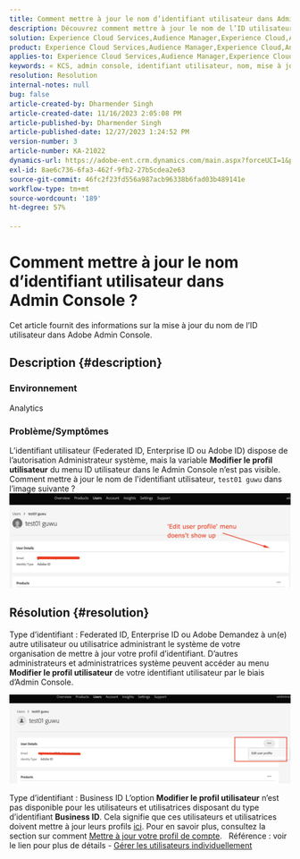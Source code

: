 ```yaml
---
title: Comment mettre à jour le nom d’identifiant utilisateur dans Admin Console ?
description: Découvrez comment mettre à jour le nom de l’ID utilisateur dans Admin Console.
solution: Experience Cloud Services,Audience Manager,Experience Cloud,Analytics,Target,Admin
product: Experience Cloud Services,Audience Manager,Experience Cloud,Analytics,Target,Admin
applies-to: Experience Cloud Services,Audience Manager,Experience Cloud,Analytics,Target,Admin
keywords: « KCS, admin console, identifiant utilisateur, nom, mise à jour, modification, »
resolution: Resolution
internal-notes: null
bug: false
article-created-by: Dharmender Singh
article-created-date: 11/16/2023 2:05:08 PM
article-published-by: Dharmender Singh
article-published-date: 12/27/2023 1:24:52 PM
version-number: 3
article-number: KA-21022
dynamics-url: https://adobe-ent.crm.dynamics.com/main.aspx?forceUCI=1&pagetype=entityrecord&etn=knowledgearticle&id=2809f524-8984-ee11-8179-6045bd0063aa
exl-id: 8ae6c736-6fa3-462f-9fb2-27b5cdea2e63
source-git-commit: 46fc2f23fd556a987acb96338b6fad03b489141e
workflow-type: tm+mt
source-wordcount: '189'
ht-degree: 57%

---
```


# Comment mettre à jour le nom d’identifiant utilisateur dans Admin Console ?


Cet article fournit des informations sur la mise à jour du nom de l’ID utilisateur dans Adobe Admin Console.

## Description {#description}


### <b>Environnement</b>

Analytics

### Problème/Symptômes

L’identifiant utilisateur (Federated ID, Enterprise ID ou Adobe ID) dispose de l’autorisation Administrateur système, mais la variable <b>Modifier le profil utilisateur</b> du menu ID utilisateur dans le Admin Console n’est pas visible. Comment mettre à jour le nom de l&#39;identifiant utilisateur, `test01 guwu` dans l’image suivante ? ![](assets/___2e09f524-8984-ee11-8179-6045bd0063aa___.png)


## Résolution {#resolution}


Type d’identifiant : Federated ID, Enterprise ID ou Adobe
Demandez à un(e) autre utilisateur ou utilisatrice administrant le système de votre organisation de mettre à jour votre profil d’identifiant. D’autres administrateurs et administratrices système peuvent accéder au menu <b>Modifier le profil utilisateur</b> de votre identifiant utilisateur par le biais d’Admin Console.

![](assets/5d528b6b-4667-ed11-9561-6045bd006e5a.png)

Type d’identifiant : Business ID
L’option <b>Modifier le profil utilisateur</b> n’est pas disponible pour les utilisateurs et utilisatrices disposant du type d’identifiant <b>Business ID</b>. Cela signifie que ces utilisateurs et utilisatrices doivent mettre à jour leurs profils [ici](https://account.adobe.com/profile). Pour en savoir plus, consultez la section sur comment [Mettre à jour votre profil de compte](https://helpx.adobe.com/fr/manage-account/using/edit-adobe-account-personal-profile.html).
 
Référence : voir le lien pour plus de détails - [Gérer les utilisateurs individuellement](https://helpx.adobe.com/fr/enterprise/using/manage-users-individually.html)
